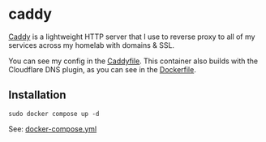 # caddy

[Caddy](https://caddyserver.com/) is a lightweight HTTP server that I use to reverse proxy to all of my services across my homelab with domains & SSL.

You can see my config in the [Caddyfile](./config/Caddyfile). This container also builds with the Cloudflare DNS plugin, as you can see in the [Dockerfile](./dockerfile).

## Installation

```
sudo docker compose up -d
```

See: [docker-compose.yml](./docker-compose.yml)

